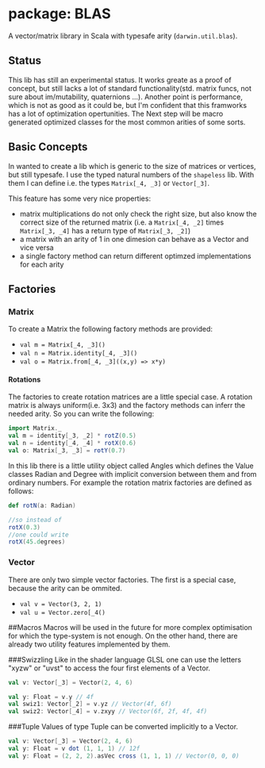 # package: BLAS

A vector/matrix library in Scala with typesafe arity (`darwin.util.blas`).

## Status
This lib has still an experimental status. It works greate as a proof of concept, but still lacks a lot of standard
functionality(std. matrix funcs, not sure about im/mutability, quaternions ...). 
Another point is performance, which is not as good as it could be, but I'm confident that this
framworks has a lot of optimization opertunities.
The Next step will be macro generated optimized classes for the most common arities of some sorts.

## Basic Concepts
In wanted to create a lib which is generic to the size of matrices or vertices, but still typesafe. I use the typed 
natural numbers of the `shapeless` lib. With them I can define i.e. the types `Matrix[_4, _3]` or `Vector[_3]`.

This feature has some very nice properties:
* matrix multiplications do not only check the right size, but also know the correct size of the returned matrix
(i.e. a `Matrix[_4, _2]` times `Matrix[_3, _4]` has a return type of `Matrix[_3, _2]`)
* a matrix with an arity of 1 in one dimesion can behave as a Vector and vice versa
* a single factory method can return different optimzed implementations for each arity

## Factories

### Matrix
To create a Matrix the following factory methods are provided:
* `val m = Matrix[_4, _3]()`
* `val n = Matrix.identity[_4, _3]()`
* `val o = Matrix.from[_4, _3]((x,y) => x*y)`

#### Rotations
The factories to create rotation matrices are a little special case. A rotation matrix is always uniform(i.e. 3x3) 
and the factory methods can inferr the needed arity. So you can write the following:
```scala
import Matrix._
val m = identity[_3, _2] * rotZ(0.5)
val n = identity[_4, _4] * rotX(0.6)
val o: Matrix[_3, _3] = rotY(0.7) 
```

In this lib there is a little utility object called Angles which defines the Value classes Radian and Degree with
implicit conversion between them and from ordinary numbers. For example the rotation matrix factories are defined as 
follows:

```scala
def rotN(a: Radian)

//so instead of
rotX(0.3)
//one could write
rotX(45.degrees)
```

### Vector
There are only two simple vector factories. The first is a special case, because the arity can be ommited.
* `val v = Vector(3, 2, 1)`
* `val u = Vector.zero[_4()`

##Macros
Macros will be used in the future for more complex optimisation for which the type-system is not enough. 
On the other hand, there are already two utility features implemented by them.

###Swizzling
Like in the shader language GLSL one can use the letters "xyzw" or "uvst" to access the four first elements of a Vector.
```scala
val v: Vector[_3] = Vector(2, 4, 6)

val y: Float = v.y // 4f
val swiz1: Vector[_2] = v.yz // Vector(4f, 6f)
val swiz2: Vector[_4] = v.zxyy // Vector(6f, 2f, 4f, 4f)

```

###Tuple
Values of type Tuple<N> can be converted implicitly to a Vector.
```scala
val v: Vector[_3] = Vector(2, 4, 6)
val y: Float = v dot (1, 1, 1) // 12f
val y: Float = (2, 2, 2).asVec cross (1, 1, 1) // Vector(0, 0, 0)

```


